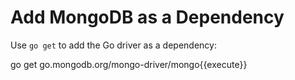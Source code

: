 # Add MongoDB as a Dependency

Use `go get` to add the Go driver as a dependency:

go get go.mongodb.org/mongo-driver/mongo{{execute}}
